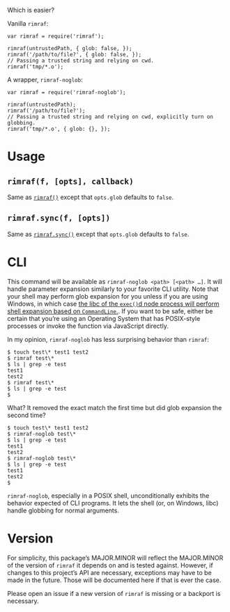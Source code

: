 Which is easier?

Vanilla `rimraf`:

    var rimraf = require('rimraf');
    
    rimraf(untrustedPath, { glob: false, });
    rimraf('/path/to/file?', { glob: false, });
    // Passing a trusted string and relying on cwd.
    rimraf('tmp/*.o');

A wrapper, `rimraf-noglob`:

    var rimraf = require('rimraf-noglob');
    
    rimraf(untrustedPath);
    rimraf('/path/to/file?');
    // Passing a trusted string and relying on cwd, explicitly turn on globbing.
    rimraf('tmp/*.o', { glob: {}, });

# Usage

## `rimraf(f, [opts], callback)`

Same as [`rimraf()`](https://github.com/isaacs/rimraf#api) except that
`opts.glob` defaults to `false`.

## `rimraf.sync(f, [opts])`

Same as [`rimraf.sync()`](https://github.com/isaacs/rimraf#rimrafsync)
except that `opts.glob` defaults to `false`.

# CLI

This command will be available as `rimraf-noglob <path> [<path>
…]`. It will handle parameter expansion similarly to your favorite
CLI utility. Note that your shell may perform glob expansion for you
unless if you are using Windows, in which case [the libc of the
`exec()`d node process will perform shell expansion based on
`CommandLine`.](http://stackoverflow.com/a/4094897/429091). If you
want to be safe, either be certain that you’re using an Operating
System that has POSIX-style processes or invoke the function via
JavaScript directly.

In my opinion, `rimraf-noglob` has less surprising behavior than
`rimraf`:

    $ touch test\* test1 test2
    $ rimraf test\*
    $ ls | grep -e test
    test1
    test2
    $ rimraf test\*
    $ ls | grep -e test
    $

What? It removed the exact match the first time but did glob expansion
the second time?

    $ touch test\* test1 test2
    $ rimraf-noglob test\*
    $ ls | grep -e test
    test1
    test2
    $ rimraf-noglob test\*
    $ ls | grep -e test
    test1
    test2
    $

`rimraf-noglob`, especially in a POSIX shell, unconditionally exhibits
the behavior expected of CLI programs. It lets the shell (or, on
Windows, libc) handle globbing for normal arguments.

# Version

For simplicity, this package’s MAJOR.MINOR will reflect the
MAJOR.MINOR of the version of `rimraf` it depends on and is tested
against. However, if changes to this project’s API are necessary,
exceptions may have to be made in the future. Those will be documented
here if that is ever the case.

Please open an issue if a new version of `rimraf` is missing or a
backport is necessary.
